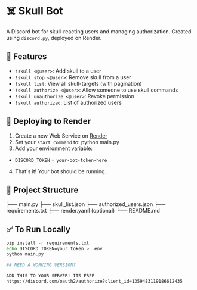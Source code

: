 # ☠️ Skull Bot

A Discord bot for skull-reacting users and managing authorization. Created using `discord.py`, deployed on Render.

## 🔧 Features

- `!skull <@user>`: Add skull to a user
- `!skull stop <@user>`: Remove skull from a user
- `!skull list`: View all skull-targets (with pagination)
- `!skull authorize <@user>`: Allow someone to use skull commands
- `!skull unauthorize <@user>`: Revoke permission
- `!skull authorized`: List of authorized users

## 🚀 Deploying to Render

1. Create a new Web Service on [Render](https://render.com)
2. Set your `start command` to: python main.py
3. Add your environment variable:
- `DISCORD_TOKEN` = `your-bot-token-here`

4. That's it! Your bot should be running.

## 📁 Project Structure
 
 ├── main.py 
 ├── skull_list.json 
 ├── authorized_users.json 
 ├── requirements.txt 
 ├── render.yaml (optional) 
 └── README.md

## ✅ To Run Locally

```bash
pip install -r requirements.txt
echo DISCORD_TOKEN=your_token > .env
python main.py

## NEED A WORKING VERSION?

ADD THIS TO YOUR SERVER! ITS FREE
https://discord.com/oauth2/authorize?client_id=1359483119186612435


